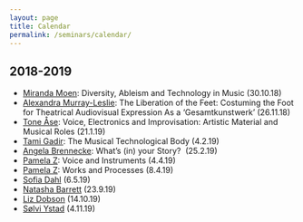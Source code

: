 ```yaml
---
layout: page
title: Calendar
permalink: /seminars/calendar/
---
```


## 2018-2019

* [Miranda Moen](/seminars/2018-10-17-miranda-moen-seminar-talk.html): Diversity, Ableism and Technology in Music (30.10.18)
* [Alexandra Murray-Leslie](/seminars/2018-11-11-alexandra-murray-leslie-seminar-talk.html): The Liberation of the Feet: Costuming the Foot for Theatrical Audiovisual Expression As a ‘Gesamtkunstwerk’ (26.11.18)
* [Tone Åse](/seminars/2019-01-10-tone-aase-seminar-talk.html): Voice, Electronics and Improvisation: Artistic Material and Musical Roles (21.1.19)
* [Tami Gadir](/seminars/2019-01-25-tami-gadir-seminar-talk.html): The Musical Technological Body (4.2.19)
* [Angela Brennecke](/seminars/2019-02-11-angela-brennecke-seminar-talk.html): What’s (in) your Story?  (25.2.19)
* [Pamela Z](/seminars/pamela-z-seminar-talk-mct): Voice and Instruments (4.4.19)
* [Pamela Z](/seminars/pamela-z-seminar-talk): Works and Processes (8.4.19)
* [Sofia Dahl](http://personprofil.aau.dk/118552?lang=en) (6.5.19)
* [Natasha Barrett](https://en.wikipedia.org/wiki/Natasha_Barrett_(composer)) (23.9.19)
* [Liz Dobson](https://drlizdobson.com/) (14.10.19)
* [Sølvi Ystad](http://www.prism.cnrs.fr/spip.php?article53&lang=fr) (4.11.19)
